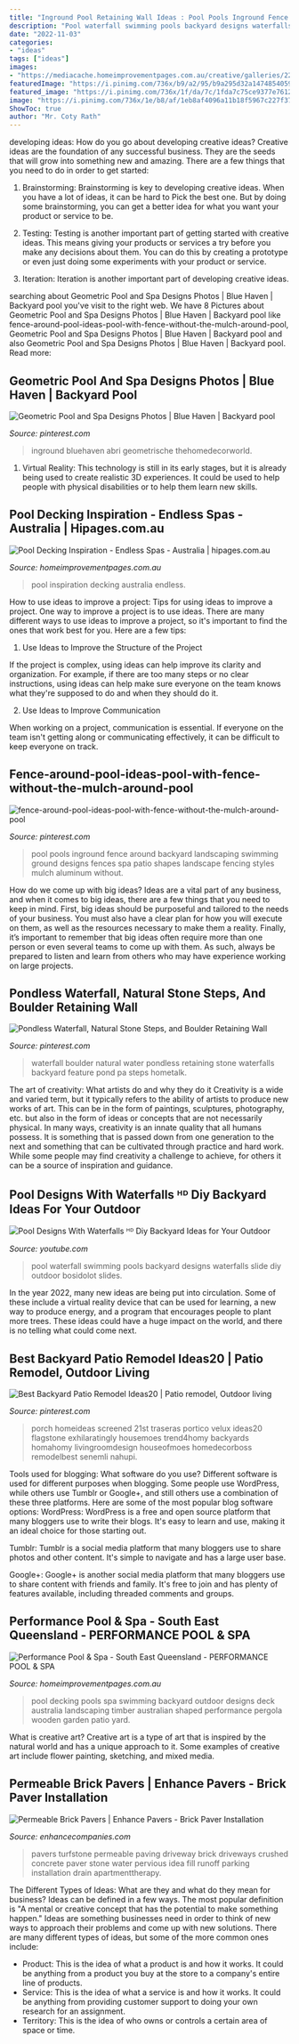 ```yaml
---
title: "Inground Pool Retaining Wall Ideas : Pool Pools Inground Fence Around Backyard Landscaping Swimming Ground Designs Fences Spa Patio Shapes Landscape Fencing Styles Mulch Aluminum Without"
description: "Pool waterfall swimming pools backyard designs waterfalls slide diy outdoor bosidolot slides"
date: "2022-11-03"
categories:
- "ideas"
tags: ["ideas"]
images:
- "https://mediacache.homeimprovementpages.com.au/creative/galleries/220001_225000/224348/original_images/133843.jpg"
featuredImage: "https://i.pinimg.com/736x/b9/a2/95/b9a295d32a1474854059819c6be06315.jpg"
featured_image: "https://i.pinimg.com/736x/1f/da/7c/1fda7c75ce9377e76128b5aed5b9df91.jpg"
image: "https://i.pinimg.com/736x/1e/b8/af/1eb8af4096a11b18f5967c227f37078e.jpg"
ShowToc: true
author: "Mr. Coty Rath"
---
```



developing ideas: How do you go about developing creative ideas?
Creative ideas are the foundation of any successful business. They are the seeds that will grow into something new and amazing. There are a few things that you need to do in order to get started:
1. Brainstorming: Brainstorming is key to developing creative ideas. When you have a lot of ideas, it can be hard to Pick the best one. But by doing some brainstorming, you can get a better idea for what you want your product or service to be.

2. Testing: Testing is another important part of getting started with creative ideas. This means giving your products or services a try before you make any decisions about them. You can do this by creating a prototype or even just doing some experiments with your product or service.

3. Iteration: Iteration is another important part of developing creative ideas.

	

		
searching about Geometric Pool and Spa Designs Photos | Blue Haven | Backyard pool you've visit to the right web. We have 8 Pictures about Geometric Pool and Spa Designs Photos | Blue Haven | Backyard pool like fence-around-pool-ideas-pool-with-fence-without-the-mulch-around-pool, Geometric Pool and Spa Designs Photos | Blue Haven | Backyard pool and also Geometric Pool and Spa Designs Photos | Blue Haven | Backyard pool. Read more:
		
    
## Geometric Pool And Spa Designs Photos | Blue Haven | Backyard Pool

<img loading=lazy src="https://i.pinimg.com/736x/1f/da/7c/1fda7c75ce9377e76128b5aed5b9df91.jpg" onerror="this.onerror=null;this.src='https://tse2.mm.bing.net/th?id=OIP.r1SvkD20xNGNlhEOjhx1OwHaEy&amp;pid=15.1';" alt="Geometric Pool and Spa Designs Photos | Blue Haven | Backyard pool">

_Source: pinterest.com_

>inground bluehaven abri geometrische thehomedecorworld. 

	

1. Virtual Reality: This technology is still in its early stages, but it is already being used to create realistic 3D experiences. It could be used to help people with physical disabilities or to help them learn new skills.

    
## Pool Decking Inspiration - Endless Spas - Australia | Hipages.com.au

<img loading=lazy src="https://mediacache.homeimprovementpages.com.au/creative/galleries/440001_445000/441044/original_images/237444.jpg" onerror="this.onerror=null;this.src='https://tse2.mm.bing.net/th?id=OIP.6nqj-UbkqiNpgg8tHS1hEAHaFj&amp;pid=15.1';" alt="Pool Decking Inspiration - Endless Spas - Australia | hipages.com.au">

_Source: homeimprovementpages.com.au_

>pool inspiration decking australia endless. 

	

How to use ideas to improve a project: Tips for using ideas to improve a project.
One way to improve a project is to use ideas. There are many different ways to use ideas to improve a project, so it's important to find the ones that work best for you. Here are a few tips:
1. Use Ideas to Improve the Structure of the Project

If the project is complex, using ideas can help improve its clarity and organization. For example, if there are too many steps or no clear instructions, using ideas can help make sure everyone on the team knows what they're supposed to do and when they should do it.

2. Use Ideas to Improve Communication

When working on a project, communication is essential. If everyone on the team isn't getting along or communicating effectively, it can be difficult to keep everyone on track.

    
## Fence-around-pool-ideas-pool-with-fence-without-the-mulch-around-pool

<img loading=lazy src="https://i.pinimg.com/736x/1e/b8/af/1eb8af4096a11b18f5967c227f37078e.jpg" onerror="this.onerror=null;this.src='https://tse2.mm.bing.net/th?id=OIP.PrMg9_k9bpk82b2o8a580AHaFd&amp;pid=15.1';" alt="fence-around-pool-ideas-pool-with-fence-without-the-mulch-around-pool">

_Source: pinterest.com_

>pool pools inground fence around backyard landscaping swimming ground designs fences spa patio shapes landscape fencing styles mulch aluminum without. 

	

How do we come up with big ideas?
Ideas are a vital part of any business, and when it comes to big ideas, there are a few things that you need to keep in mind. First, big ideas should be purposeful and tailored to the needs of your business. You must also have a clear plan for how you will execute on them, as well as the resources necessary to make them a reality. Finally, it’s important to remember that big ideas often require more than one person or even several teams to come up with them. As such, always be prepared to listen and learn from others who may have experience working on large projects.

    
## Pondless Waterfall, Natural Stone Steps, And Boulder Retaining Wall

<img loading=lazy src="https://i.pinimg.com/736x/a3/09/62/a30962edaf9818e013b477a034c12229--garden-pool-garden-water.jpg" onerror="this.onerror=null;this.src='https://tse4.mm.bing.net/th?id=OIP.q0xbyUQkTl0zEP0UymKEfwDYEg&amp;pid=15.1';" alt="Pondless Waterfall, Natural Stone Steps, and Boulder Retaining Wall">

_Source: pinterest.com_

>waterfall boulder natural water pondless retaining stone waterfalls backyard feature pond pa steps hometalk. 

	

The art of creativity: What artists do and why they do it
Creativity is a wide and varied term, but it typically refers to the ability of artists to produce new works of art. This can be in the form of paintings, sculptures, photography, etc. but also in the form of ideas or concepts that are not necessarily physical. In many ways, creativity is an innate quality that all humans possess. It is something that is passed down from one generation to the next and something that can be cultivated through practice and hard work. While some people may find creativity a challenge to achieve, for others it can be a source of inspiration and guidance.

    
## Pool Designs With Waterfalls ᴴᴰ Diy Backyard Ideas For Your Outdoor

<img loading=lazy src="https://i.ytimg.com/vi/WlAHMGOpOFQ/maxresdefault.jpg" onerror="this.onerror=null;this.src='https://tse4.mm.bing.net/th?id=OIP.69Q94-3csHyTpHB5JUlcQQHaEK&amp;pid=15.1';" alt="Pool Designs With Waterfalls ᴴᴰ Diy Backyard Ideas for Your Outdoor">

_Source: youtube.com_

>pool waterfall swimming pools backyard designs waterfalls slide diy outdoor bosidolot slides. 

	

In the year 2022, many new ideas are being put into circulation. Some of these include a virtual reality device that can be used for learning, a new way to produce energy, and a program that encourages people to plant more trees. These ideas could have a huge impact on the world, and there is no telling what could come next.

    
## Best Backyard Patio Remodel Ideas20 | Patio Remodel, Outdoor Living

<img loading=lazy src="https://i.pinimg.com/736x/b9/a2/95/b9a295d32a1474854059819c6be06315.jpg" onerror="this.onerror=null;this.src='https://tse1.mm.bing.net/th?id=OIP.aO9_O727jp7qGejWoIl_9QHaE7&amp;pid=15.1';" alt="Best Backyard Patio Remodel Ideas20 | Patio remodel, Outdoor living">

_Source: pinterest.com_

>porch homeideas screened 21st traseras portico velux ideas20 flagstone exhilaratingly housemoes trend4homy backyards homahomy livingroomdesign houseofmoes homedecorboss remodelbest senemli nahupi. 

	

Tools used for blogging: What software do you use?
Different software is used for different purposes when blogging. Some people use WordPress, while others use Tumblr or Google+, and still others use a combination of these three platforms. Here are some of the most popular blog software options: 
WordPress: WordPress is a free and open source platform that many bloggers use to write their blogs. It's easy to learn and use, making it an ideal choice for those starting out. 

Tumblr: Tumblr is a social media platform that many bloggers use to share photos and other content. It's simple to navigate and has a large user base. 

Google+: Google+ is another social media platform that many bloggers use to share content with friends and family. It's free to join and has plenty of features available, including threaded comments and groups.

    
## Performance Pool &amp; Spa - South East Queensland - PERFORMANCE POOL &amp; SPA

<img loading=lazy src="https://mediacache.homeimprovementpages.com.au/creative/galleries/220001_225000/224348/original_images/133843.jpg" onerror="this.onerror=null;this.src='https://tse2.mm.bing.net/th?id=OIP.C_VKsKBcZVwWTDo4tKxSDwHaEK&amp;pid=15.1';" alt="Performance Pool &amp; Spa - South East Queensland - PERFORMANCE POOL &amp; SPA">

_Source: homeimprovementpages.com.au_

>pool decking pools spa swimming backyard outdoor designs deck australia landscaping timber australian shaped performance pergola wooden garden patio yard. 

	

What is creative art?
Creative art is a type of art that is inspired by the natural world and has a unique approach to it. Some examples of creative art include flower painting, sketching, and mixed media.

    
## Permeable Brick Pavers | Enhance Pavers - Brick Paver Installation

<img loading=lazy src="https://www.enhancecompanies.com/images/idea_gallery/permeable_pavers/turfstone_5.jpg" onerror="this.onerror=null;this.src='https://tse2.mm.bing.net/th?id=OIP.KCoats37I4IShTmuEmcGBQHaFY&amp;pid=15.1';" alt="Permeable Brick Pavers | Enhance Pavers - Brick Paver Installation">

_Source: enhancecompanies.com_

>pavers turfstone permeable paving driveway brick driveways crushed concrete paver stone water pervious idea fill runoff parking installation drain apartmenttherapy. 

	

The Different Types of Ideas: What are they and what do they mean for business?
Ideas can be defined in a few ways. The most popular definition is "A mental or creative concept that has the potential to make something happen." Ideas are something businesses need in order to think of new ways to approach their problems and come up with new solutions. 
There are many different types of ideas, but some of the more common ones include: 
- Product: This is the idea of what a product is and how it works. It could be anything from a product you buy at the store to a company's entire line of products. 
- Service: This is the idea of what a service is and how it works. It could be anything from providing customer support to doing your own research for an assignment. 
- Territory: This is the idea of who owns or controls a certain area of space or time.

